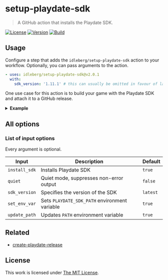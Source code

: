 # setup-playdate-sdk

> A GitHub action that installs the Playdate SDK.

[![License](https://img.shields.io/github/license/idleberg/setup-playdate-sdk?style=for-the-badge)](LICENSE)
[![Version](https://img.shields.io/github/v/release/idleberg/setup-playdate-sdk?style=for-the-badge)]([https://github.com/idleberg/setup-playdate-sdk/releases](https://github.com/idleberg/setup-playdate-sdk/releases))
[![Build](https://img.shields.io/github/actions/workflow/status/idleberg/setup-playdate-sdk/default.yml?style=for-the-badge)]([https://github.com/idleberg/setup-playdate-sdk/releases](https://github.com/idleberg/setup-playdate-sdk/actions))

## Usage

Configure a step that adds the `idleberg/setup-playdate-sdk` action to your workflow. Optionally, you can pass arguments to the action.

```yaml
- uses: idleberg/setup-playdate-sdk@v2.0.1
  with: 
    sdk_version: '1.11.1' # this can usually be omitted in favour of latest version
```

One use case for this action is to build your game with the Playdate SDK and attach it to a GitHub release.

<details>
<summary><strong>Example</strong></summary>

```yaml
name: Create Release

on:
  push:
    # Runs whenever a git tag in SemVer pattern is pushed
    tags:
      - 'v*.*.*'

env:
  BUILD_OUTPUT: my-awesome-game

jobs:
  build:
    name: Upload Release Asset
    runs-on: ubuntu-latest
    steps:
      - name: Checkout Code
        uses: actions/checkout@v2

      - name: Install SDK
        uses: idleberg/setup-playdate-sdk@v2.0.0

      - name: Build Project
        run: |
          # Compiles the project
          pdc source ${{ env.BUILD_OUTPUT }}.pdx

          # Creates an archive, since the build output is a directory
          zip -r -9 ${{ env.BUILD_OUTPUT }}-${{ github.ref_name }}.zip ${{ env.BUILD_OUTPUT }}.pdx

      - name: Create Release
        id: create_release
        uses: actions/create-release@v1
        env:
          GITHUB_TOKEN: ${{ secrets.GITHUB_TOKEN }}
        with:
          tag_name: ${{ github.ref_name }}
          release_name: ${{ github.ref_name }}
          draft: false
          prerelease: false

      - name: Upload Release Asset
        uses: actions/upload-release-asset@v1
        env:
          GITHUB_TOKEN: ${{ secrets.GITHUB_TOKEN }}
        with:
          upload_url: ${{ steps.create_release.outputs.upload_url }}
          asset_path: ./${{ env.BUILD_OUTPUT }}-${{ github.ref_name }}.zip
          asset_name: ${{ env.BUILD_OUTPUT }}-${{ github.ref_name }}.zip
          asset_content_type: application/zip
```

</details>

## All options

### List of input options

Every argument is optional.

| Input         | Description                                   | Default  |
| ------------- | ----------------------------------------------| -------- |
| `install_sdk` | Installs Playdate SDK                         | `true`   |
| `quiet`       | Quiet mode, suppresses non-error output       | `false`  |
| `sdk_version` | Specifies the version of the SDK              | `latest` |
| `set_env_var` | Sets `PLAYDATE_SDK_PATH` environment variable | `true`   |
| `update_path` | Updates `PATH` environment variable           | `true`   |


## Related

- [create-playdate-release](https://github.com/marketplace/actions/create-playdate-release)

## License

This work is licensed under [The MIT License](LICENSE).

